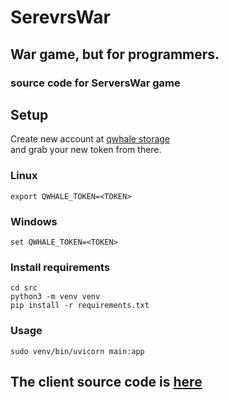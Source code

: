 # SerevrsWar

## War game, but for programmers.


### source code for ServersWar game

## Setup
Create new account at [qwhale storage](https://qwhale.ml/)  
and grab your new token from there.

### Linux
```shell script
export QWHALE_TOKEN=<TOKEN>
```

### Windows
```shell script
set QWHALE_TOKEN=<TOKEN>
```

### Install requirements
```shell
cd src
python3 -m venv venv
pip install -r requirements.txt
```

### Usage
```
sudo venv/bin/uvicorn main:app
```

## The client source code is [here](https://google.com)
